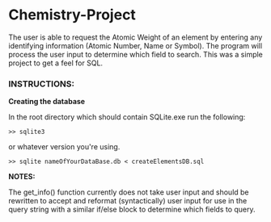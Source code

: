 # Chemistry-Project
The user is able to request the Atomic Weight of an element by entering any identifying information (Atomic Number, Name or Symbol). The program will process the user input to determine which field to search. This was a simple project to get a feel for SQL.

### INSTRUCTIONS:

**Creating the database**

In the root directory which should contain SQLite.exe run the following:

`>> sqlite3`

or whatever version you're using.

`>> sqlite nameOfYourDataBase.db < createElementsDB.sql`



**NOTES:**

The get_info() function currently does not take user input and should be rewritten to accept and reformat (syntactically) user input for use in the query string with a similar if/else block to determine which fields to query.










